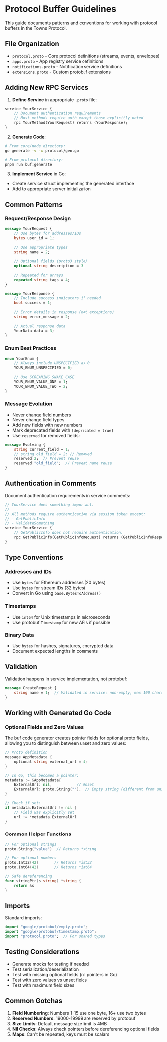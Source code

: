 # Protocol Buffer Guidelines

This guide documents patterns and conventions for working with protocol buffers in the Towns Protocol.

## File Organization

- `protocol.proto` - Core protocol definitions (streams, events, envelopes)
- `apps.proto` - App registry service definitions
- `notifications.proto` - Notification service definitions
- `extensions.proto` - Custom protobuf extensions

## Adding New RPC Services

1. **Define Service** in appropriate `.proto` file:
```proto
service YourService {
    // Document authentication requirements
    // Most methods require auth except those explicitly noted
    rpc YourMethod(YourRequest) returns (YourResponse);
}
```

2. **Generate Code**:
```bash
# From core/node directory:
go generate -v -x protocol/gen.go

# From protocol directory:
pnpm run buf:generate
```

3. **Implement Service** in Go:
- Create service struct implementing the generated interface
- Add to appropriate server initialization

## Common Patterns

### Request/Response Design

```proto
message YourRequest {
    // Use bytes for addresses/IDs
    bytes user_id = 1;
    
    // Use appropriate types
    string name = 2;
    
    // Optional fields (proto3 style)
    optional string description = 3;
    
    // Repeated for arrays
    repeated string tags = 4;
}

message YourResponse {
    // Include success indicators if needed
    bool success = 1;
    
    // Error details in response (not exceptions)
    string error_message = 2;
    
    // Actual response data
    YourData data = 3;
}
```

### Enum Best Practices

```proto
enum YourEnum {
    // Always include UNSPECIFIED as 0
    YOUR_ENUM_UNSPECIFIED = 0;
    
    // Use SCREAMING_SNAKE_CASE
    YOUR_ENUM_VALUE_ONE = 1;
    YOUR_ENUM_VALUE_TWO = 2;
}
```

### Message Evolution

- Never change field numbers
- Never change field types
- Add new fields with new numbers
- Mark deprecated fields with `[deprecated = true]`
- Use `reserved` for removed fields:
```proto
message Evolving {
    string current_field = 1;
    // string old_field = 2; // Removed
    reserved 2;  // Prevent reuse
    reserved "old_field";  // Prevent name reuse
}
```

## Authentication in Comments

Document authentication requirements in service comments:
```proto
// YourService does something important.
//
// All methods require authentication via session token except:
// - GetPublicInfo
// - ValidateSomething
service YourService {
    // GetPublicInfo does not require authentication.
    rpc GetPublicInfo(GetPublicInfoRequest) returns (GetPublicInfoResponse);
}
```

## Type Conventions

### Addresses and IDs
- Use `bytes` for Ethereum addresses (20 bytes)
- Use `bytes` for stream IDs (32 bytes)
- Convert in Go using `base.BytesToAddress()`

### Timestamps
- Use `int64` for Unix timestamps in microseconds
- Use protobuf `Timestamp` for new APIs if possible

### Binary Data
- Use `bytes` for hashes, signatures, encrypted data
- Document expected lengths in comments

## Validation

Validation happens in service implementation, not protobuf:
```proto
message CreateRequest {
    string name = 1;  // Validated in service: non-empty, max 100 chars
}
```

## Working with Generated Go Code

### Optional Fields and Zero Values

The buf code generator creates pointer fields for optional proto fields, allowing you to distinguish between unset and zero values:

```go
// Proto definition
message AppMetadata {
    optional string external_url = 4;
}

// In Go, this becomes a pointer:
metadata := &AppMetadata{
    ExternalUrl: nil,           // Unset
    ExternalUrl: proto.String(""),  // Empty string (different from unset!)
}

// Check if set:
if metadata.ExternalUrl != nil {
    // Field was explicitly set
    url := *metadata.ExternalUrl
}
```

### Common Helper Functions

```go
// For optional strings
proto.String("value")  // Returns *string

// For optional numbers  
proto.Int32(42)       // Returns *int32
proto.Int64(42)       // Returns *int64

// Safe dereferencing
func stringPtr(s string) *string {
    return &s
}
```

## Imports

Standard imports:
```proto
import "google/protobuf/empty.proto";
import "google/protobuf/timestamp.proto";
import "protocol.proto";  // For shared types
```

## Testing Considerations

- Generate mocks for testing if needed
- Test serialization/deserialization
- Test with missing optional fields (nil pointers in Go)
- Test with zero values vs unset fields
- Test with maximum field sizes

## Common Gotchas

1. **Field Numbering**: Numbers 1-15 use one byte, 16+ use two bytes
2. **Reserved Numbers**: 19000-19999 are reserved by protobuf
3. **Size Limits**: Default message size limit is 4MB
4. **Nil Checks**: Always check pointers before dereferencing optional fields
5. **Maps**: Can't be repeated, keys must be scalars